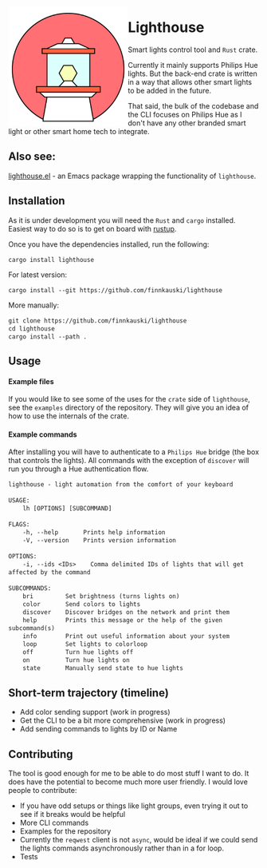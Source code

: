 <p align="left"><img align="left" src="meta/logo.png" width="240px"></p>

# Lighthouse

Smart lights control tool and `Rust` crate.

Currently it mainly supports Philips Hue lights. But the back-end crate is
written in a way that allows other smart lights to be added in the future.

That said, the bulk of the codebase and the CLI focuses on Philips Hue as I
don't have any other branded smart light or other smart home tech to integrate.

## Also see:
[lighthouse.el](https://github.com/finnkauski/lighthouse.el) - an Emacs package
wrapping the functionality of `lighthouse`. 

## Installation

As it is under development you will need the `Rust` and `cargo` installed.
Easiest way to do so is to get on board with [rustup](https://rustup.rs).

Once you have the dependencies installed, run the following:

```shell
cargo install lighthouse
```

For latest version:

```shell
cargo install --git https://github.com/finnkauski/lighthouse
```

More manually:

```shell
git clone https://github.com/finnkauski/lighthouse
cd lighthouse
cargo install --path .
```

## Usage

#### Example files

If you would like to see some of the uses for the `crate` side of `lighthouse`,
see the `examples` directory of the repository. They will give you an idea of
how to use the internals of the crate.

#### Example commands

After installing you will have to authenticate to a `Philips Hue` bridge (the
box that controls the lights). All commands with the exception of `discover`
will run you through a Hue authentication flow.

```
lighthouse - light automation from the comfort of your keyboard

USAGE:
    lh [OPTIONS] [SUBCOMMAND]

FLAGS:
    -h, --help       Prints help information
    -V, --version    Prints version information

OPTIONS:
    -i, --ids <IDs>    Comma delimited IDs of lights that will get affected by the command

SUBCOMMANDS:
    bri         Set brightness (turns lights on)
    color       Send colors to lights
    discover    Discover bridges on the network and print them
    help        Prints this message or the help of the given subcommand(s)
    info        Print out useful information about your system
    loop        Set lights to colorloop
    off         Turn hue lights off
    on          Turn hue lights on
    state       Manually send state to hue lights
```

## Short-term trajectory (timeline)

- Add color sending support (work in progress)
- Get the CLI to be a bit more comprehensive (work in progress)
- Add sending commands to lights by ID or Name

## Contributing

The tool is good enough for me to be able to do most stuff I want to do. It does
have the potential to become much more user friendly. I would love people to
contribute:

- If you have odd setups or things like light groups, even trying it out to see
  if it breaks would be helpful
- More CLI commands
- Examples for the repository
- Currently the `reqwest` client is not `async`, would be ideal if we could send
  the lights commands asynchronously rather than in a for loop.
- Tests
